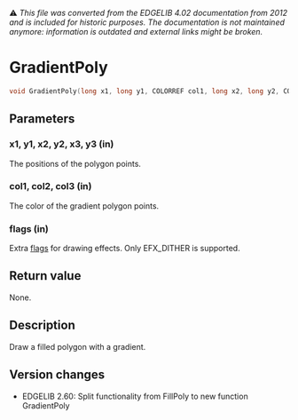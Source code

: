 :warning: _This file was converted from the EDGELIB 4.02 documentation from 2012 and is included for historic purposes. The documentation is not maintained anymore: information is outdated and external links might be broken._

# GradientPoly


```c++
void GradientPoly(long x1, long y1, COLORREF col1, long x2, long y2, COLORREF col2, long x3, long y3, COLORREF col3, long flags = 0)
```

## Parameters
### x1, y1, x2, y2, x3, y3 (in)
The positions of the polygon points.

### col1, col2, col3 (in)
The color of the gradient polygon points.

### flags (in)
Extra [flags](classedisplay_definitions.md) for drawing effects. Only EFX_DITHER is supported.

## Return value
None.

## Description
Draw a filled polygon with a gradient.

## Version changes
- EDGELIB 2.60: Split functionality from FillPoly to new function GradientPoly


